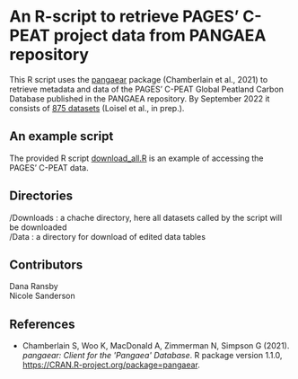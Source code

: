 # An R-script to retrieve PAGES’ C-PEAT project data from PANGAEA repository
This R script uses the [pangaear](https://github.com/ropensci/pangaear) package (Chamberlain et al., 2021) to retrieve metadata and data of the PAGES’ C-PEAT Global Peatland Carbon Database published in the PANGAEA repository. By September 2022 it consists of [875 datasets](https://www.pangaea.de/?q=project:label:PAGES_C-PEAT) (Loisel et al., in prep.).

## An example script
The provided R script [download_all.R](https://github.com/Danapit/C-PEAT/blob/main/download_all.R) is an example of accessing the PAGES’ C-PEAT data.

## Directories
/Downloads : a chache directory, here all datasets called by the script will be downloaded  
/Data : a directory for download of edited data tables

## Contributors
Dana Ransby  
Nicole Sanderson

## References
*  Chamberlain S, Woo K, MacDonald A, Zimmerman N, Simpson G (2021). _pangaear: Client for the
  'Pangaea' Database_. R package version 1.1.0, <https://CRAN.R-project.org/package=pangaear>.
